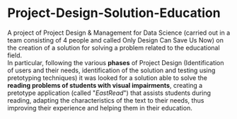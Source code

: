 # Project-Design-Solution-Education

A project of Project Design &amp; Management for Data Science (carried out in a team consisting of 4 people and called Only Design Can Save Us Now) on the creation of a solution for solving a problem related to the educational field.   
In particular, following the various **phases** of Project Design (Identification of users and their needs, identification of the solution and testing using pretotyping techniques) it was looked for a solution able to solve the **reading problems of students with visual impairments**, creating a pretotype application (called "*EastRead*") that assists students during reading, adapting the characteristics of the text to their needs, thus improving their experience and helping them in their education. 
